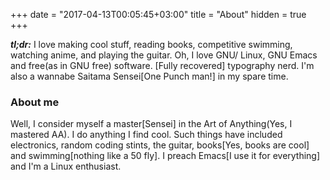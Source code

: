 +++
date = "2017-04-13T00:05:45+03:00"
title = "About"
hidden = true
+++

___tl;dr:___ I love making cool stuff, reading books, competitive swimming, watching anime, and playing the guitar. Oh, I love GNU/ Linux, GNU Emacs and free(as in GNU free) software. [Fully recovered] typography nerd. I'm also a wannabe Saitama Sensei[One Punch man!] in my spare time.

### About me
Well, I consider myself a master[Sensei] in the Art of Anything(Yes, I mastered AA). I do anything I find cool. Such things have included electronics, random coding stints, the guitar, books[Yes, books are cool] and swimming[nothing like a 50 fly]. I preach Emacs[I use it for everything] and I'm a Linux enthusiast.
